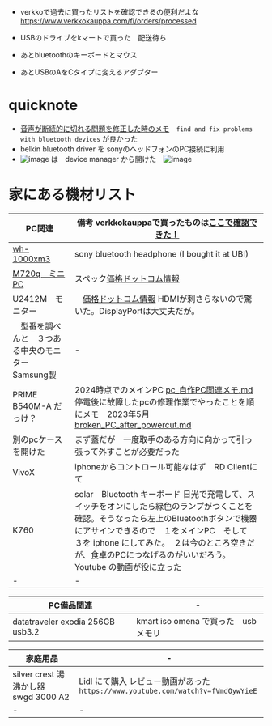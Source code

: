 
* verkkoで過去に買ったリストを確認できるの便利だよな　https://www.verkkokauppa.com/fi/orders/processed

* USBのドライブをkマートで買った　配送待ち
* あとbluetoothのキーボードとマウス
* あとUSBのAをCタイプに変えるアダプター

# quicknote
* [音声が断続的に切れる問題を修正した時のメモ](https://gist.github.com/jamad/125083a95e2726b466716adad90b0c94)　`find and fix problems with bluetooth devices` が良かった
* belkin bluetooth driver を sonyのヘッドフォンのPC接続に利用
* ![image](https://github.com/user-attachments/assets/bfe9f7f1-5cf2-48aa-8146-d9be96d53f36) は　device manager から開けた　![image](https://github.com/user-attachments/assets/38b4b730-82bf-491a-8d2b-aca6c2afcdf7)


# 家にある機材リスト


|PC関連|備考  verkkokauppaで買ったものは[ここで確認できた！](https://gist.github.com/jamad/8115b7f7d656f5f9d620312fae3dbf3f) |
|-|-|
|[wh-1000xm3](https://gist.github.com/jamad/faf88804122925815f7d3653ccb378bb)| sony bluetooth headphone (I bought it at UBI)|
|[M720q　ミニPC](https://github.com/jamad/practicePython/issues/28)  |スペック[価格ドットコム情報](https://kakaku.com/item/K0001377714/spec/?lid=spec_anchorlink_details#tab) |
|U2412M　モニター　|　[価格ドットコム情報](https://kakaku.com/item/K0000363216/spec/) HDMIが刺さらないので驚いた。DisplayPortは大丈夫だが。|
|　型番を調べんと　３つある中央のモニター　Samsung製　|-|
|PRIME B540M-A だっけ？  |2024時点でのメインPC  [pc_自作PC関連メモ.md](https://github.com/jamad/markdown_devlog/blob/main/markdown_files/pc_%E8%87%AA%E4%BD%9CPC%E9%96%A2%E9%80%A3%E3%83%A1%E3%83%A2.md)  停電後に故障したpcの修理作業でやったことを順にメモ　2023年5月　 [broken_PC_after_powercut.md](https://github.com/jamad/markdown_devlog/blob/main/markdown_files/broken_PC_after_powercut.md) |
|別のpcケースを開けた|まず蓋だが　一度取手のある方向に向かって引っ張って外すことが必要だった|
|VivoX|iphoneからコントロール可能なはず　RD Clientにて|
| K760 | solar　Bluetooth キーボード    日光で充電して、スイッチをオンにしたら緑色のランプがつくことを確認。そうなったら左上のBluetoothボタンで機器にアサインできるので　１をメインPC　そして　３を iphone にしてみた。　２は今のところ空きだが、食卓のPCにつなげるのがいいだろう。　Youtube の動画が役に立った|
|-|-|

|PC備品関連|-|
|-|-|
|datatraveler exodia 256GB usb3.2| kmart iso omena で買った　usbメモリ|


|家庭用品|-|
|-|-|
|silver crest 湯沸かし器　swgd 3000 A2|Lidl にて購入 レビュー動画があった　`https://www.youtube.com/watch?v=fVmdOywYieE`  |
|-|-|


